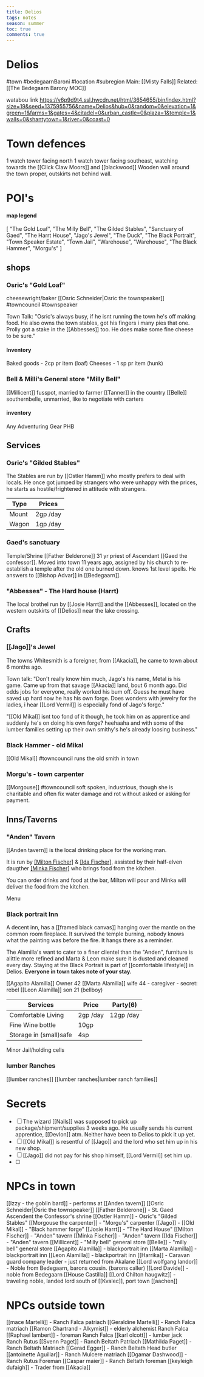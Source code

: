 ```yaml
---
title: Delios
tags: notes
season: summer
toc: true
comments: true
---
```


# Delios
#town #bedegaarnBaroni #location #subregion 
Main: [[Misty Falls]] Related: [[The Bedegaarn Barony MOC]]

watabou link 
https://v6p9d9t4.ssl.hwcdn.net/html/3654655/bin/index.html?size=19&seed=1375955756&name=Delios&hub=0&random=0&elevation=1&green=1&farms=1&gates=4&citadel=0&urban_castle=0&plaza=1&temple=1&walls=0&shantytown=1&river=0&coast=0

# Town defences
1 watch tower facing north
1 watch tower facing southeast, watching towards the [[Click Claw Moors]] and [[blackwood]]
Wooden wall around the town proper, outskirts not behind wall.

# POI's
#### map legend
[
	"The Gold Loaf",
	"The Milly Bell",
	"The Gilded Stables",
	"Sanctuary of Gaed",
	"The Harrt House",
	"Jago's Jewel",
	"The Duck",
	"The Black Portrait",
	"Town Speaker Estate",
	"Town Jail",
	"Warehouse",
	"Warehouse",
	"The Black Hammer",
	"Morgu's"
]
## shops
### Osric's "Gold Loaf"
cheesewright/baker
[[Osric Schneider|Osric the townspeaker]]  #towncouncil #townspeaker

Town Talk: "Osric's always busy, if he isnt running the town he's off making food. He also owns the town stables, got his fingers i many pies that one. Prolly got a stake in the [[Abbesses]] too. He does make some fine cheese to be sure."
#### Inventory
Baked goods - 2cp pr item (loaf)
Cheeses - 1 sp pr item (hunk)

### Bell & Milli's General store "Milly Bell"
[[Millicent]] fusspot, married to farmer [[Tanner]] in the country
[[Belle]] southernbelle, unmarried, like to negotiate with carters
#### inventory
Any Adventuring Gear PHB

## Services
### Osric's "Gilded Stables"
The Stables are run by [[Ostler Hamm]] who mostly prefers to deal with locals. He once got jumped by strangers who were unhappy with the prices, he starts as hostile/frightened in attitude with strangers. 

Type|Prices
---|---
Mount | 2gp /day
Wagon | 1gp /day

### Gaed's sanctuary
Temple/Shrine
[[Father Belderone]] 31 yr priest of Ascendant [[Gaed the confessor]]. Moved into town 11 years ago, assigned by his church to re-establish a temple after the old one burned down. knows 1st level spells. 
He answers to [[Bishop Advar]] in [[Bedegaarn]].

### "Abbesses" - The Hard house (Harrt)
The local brothel run by [[Josie Harrt]] and the [[Abbesses]], located on the western outskirts of [[Delios]] near the lake crossing.


## Crafts 
### [[Jago]]'s Jewel
The towns Whitesmith is a foreigner, from [[Akacia]], he came to town about 6 months ago. 

Town talk: "Don't really know him much, Jago's his name, Metal is his game. Came up from that savage [[Akacia]] land, bout 6 month ago. Did odds jobs for everyone, really worked his bum off. Guess he must have saved up hard now he has his own forge. Does wonders with jewelry for the ladies, i hear [[Lord Vermil]] is especially fond of Jago's forge."

"[[Old Mikal]] isnt too fond of it though, he took him on as apprentice and suddenly he's on doing his own forge? heehaaha and with some of the lumber families setting up their own smithy's he's already loosing business."

### Black Hammer - old Mikal
[[Old Mikal]] #towncouncil runs the old smith in town

### Morgu's - town carpenter
[[Morgouse]] #towncouncil
soft spoken, industrious, though she is charitable and often fix water damage and rot without asked or asking for payment.


## Inns/Taverns
### "Anden" Tavern
[[Anden tavern]] is the local drinking place for the working man.

It is run by [[Milton Fischer]](bar) & [[Ida Fischer]](kitchen), assisted by their half-elven daugther [[Minka Fischer]](waiter) who brings food from the kitchen.

You can order drinks and food at the bar, Milton will pour and Minka will deliver the food from the kitchen.

Menu


### Black portrait Inn
A decent inn, has a [[framed black canvas]] hanging over the mantle on the common room fireplace. It survived the temple burning, nobody knows what the painting was before the fire. It hangs there as a reminder.

The Alamilla's want to cater to a finer clientel than the "Anden", furniture is alittle more refined and Marta & Leon make sure it is dusted and cleaned every day. Staying at the Black Portrait is part of [[comfortable lifestyle]] in Delios. **Everyone in town takes note of your stay.**

[[Agapito Alamilla]] Owner 42
[[Marta Alamilla]] wife 44 - caregiver - secret: rebel
[[Leon Alamilla]] son 21 (bellboy)

Services|Price|Party(6)
---|---|--- 
Comfortable Living|2gp /day|12gp /day
Fine Wine bottle|10gp
Storage in (small)safe|4sp






Minor Jail/holding cells

### lumber Ranches
[[lumber ranches]]
[[lumber ranches|lumber ranch families]]
# Secrets
- [ ] The wizard [[Nails]] was supposed to pick up package/shipment/supplies 3 weeks ago. He usually sends his current apprentice, [[Devlon]] atm. Neither have been to Delios to pick it up yet.
- [ ] [[Old Mikal]] is resentful of [[Jago]] and the lord who set him up in his new shop.
- [ ] [[Jago]] did not pay for his shop himself, [[Lord Vermil]] set him up.
- [ ] 


# NPCs in town
[[Izzy - the goblin bard]] - performs at [[Anden tavern]]
[[Osric Schneider|Osric the townspeaker]]
[[Father Belderone]] - St. Gaed Ascendent the Confessor's shrine
[[Ostler Hamm]] - Osric's "Gilded Stables"
[[Morgouse the carpenter]] - "Morgu's" carpenter
[[Jago]] - 
[[Old Mikal]] - "Black hammer forge"
[[Josie Harrt]] - "The Hard House"
[[Milton Fischer]] - "Anden" tavern
[[Minka Fischer]] - "Anden" tavern
[[Ida Fischer]] - "Anden" tavern
[[Millicent]] - "Milly bell" general store
[[Belle]] - "milly bell" general store
[[Agapito Alamilla]] - blackportrait inn
[[Marta Alamilla]] - blackportrait inn
[[Leon Alamilla]] - blackportrait inn
[[Harrika]] - Caravan guard company leader - just returned from Akalane
[[Lord wolfgang landor]] - Noble from Bedegaarn, barons cousin. (barons caller)
[[Lord Davide]] - noble from Bedegaarn [[House Castilla]]
[[Lord Chilton haugwitz]] - traveling noble, landed lord south of [[Kvalec]], port town [[aachen]]

# NPCs outside town
[[mace Martelli]] - Ranch Falca patriach
[[Geraldine Martelli]] - Ranch Falca matriach
[[Ramon Chartrand - Alkymist]] - elderly alchemist Ranch Falca
[[Raphael lambert]] - foreman Ranch Falca
[[karl olcott]] - lumber jack Ranch Rutus 
[[Svenn Paget]] - Ranch Beltath Patriach
[[Mathilda Paget]] - Ranch Beltath Matriach
[[Gerad Egger]] - Ranch Beltath Head butler
[[antoinette Aguillar]] - Ranch Mulcere matriach
[[Dgamar Dashwood]] - Ranch Rutus Foreman
[[Caspar maier]] - Ranch Beltath foreman
[[keyleigh dufaigh]] - Trader from [[Akacia]]
